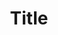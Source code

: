 ---
title: Title
description: Description

layout: product
permalink: /:path
type: product
weight: 2

featured: 1

product-title: Очень крутой чайник №2
product-description: "Donec eget ex magna. Interdum et malesuada fames ac ante ipsum primis in faucibus. Pellentesque venenatis dolor imperdiet dolor mattis sagittis. Praesent rutrum sem diam, vitae egestas enim auctor sit amet. Pellentesque leo mauris, consectetur id ipsum sit amet, fergiat. Pellentesque in mi eu massa lacinia malesuada et a elit. Donec urna ex, lacinia in purus ac, pretium pulvinar mauris. Curabitur sapien risus, commodo eget turpis at, elementum convallis elit. Pellentesque enim turpis, hendrerit tristique."

product-price: "14 780"

features:
- name: "Размер:"
  value: "15х18 см"
- name: "Цвет:"
  value: "Зеленый"
- name: "Материал:"
  value: "отличный"

related:
- chaynik-dorogoy-a
- kuvshin-a
---